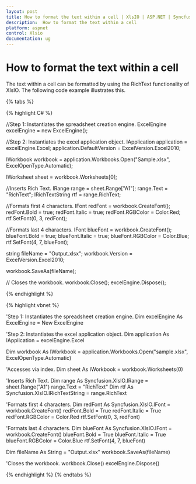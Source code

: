 ```yaml
---
layout: post
title: How to format the text within a cell | XlsIO | ASP.NET | Syncfusion
description:  How to format the text within a cell
platform: aspnet
control: Xlsio
documentation: ug
---
```


# How to format the text within a cell

The text within a cell can be formatted by using the RichText functionality of XlsIO. The following code example illustrates this.

{% tabs %}
 
{% highlight C# %}

//Step 1: Instantiates the spreadsheet creation engine.
ExcelEngine excelEngine = new ExcelEngine();

//Step 2: Instantiates the excel application object.
IApplication application = excelEngine.Excel;
application.DefaultVersion = ExcelVersion.Excel2010;
 
IWorkbook workbook = application.Workbooks.Open("Sample.xlsx", ExcelOpenType.Automatic);
 
IWorksheet sheet = workbook.Worksheets[0];
 
//Inserts Rich Text.
IRange range = sheet.Range["A1"];
range.Text = "RichText";
IRichTextString rtf = range.RichText;
 
//Formats first 4 characters.
IFont redFont = workbook.CreateFont();
redFont.Bold = true;
redFont.Italic = true;
redFont.RGBColor = Color.Red;
rtf.SetFont(0, 3, redFont);
 
//Formats last 4 characters.
IFont blueFont = workbook.CreateFont();
blueFont.Bold = true;
blueFont.Italic = true;
blueFont.RGBColor = Color.Blue;
rtf.SetFont(4, 7, blueFont);
 
string fileName = "Output.xlsx";
workbook.Version = ExcelVersion.Excel2010;
 
workbook.SaveAs(fileName);
 
// Closes the workbook.
workbook.Close();
excelEngine.Dispose();      

{% endhighlight %}    


{% highlight vbnet %}
 
'Step 1: Instantiates the spreadsheet creation engine.
Dim excelEngine As ExcelEngine = New ExcelEngine
 
'Step 2: Instantiates the excel application object.
Dim application As IApplication = excelEngine.Excel
 
Dim workbook As IWorkbook = application.Workbooks.Open("sample.xlsx", ExcelOpenType.Automatic)
 
'Accesses via index.
Dim sheet As IWorkbook = workbook.Worksheets(0)
 
'Inserts Rich Text.
Dim range As Syncfusion.XlsIO.IRange = sheet.Range("A1")
range.Text = "RichText"
Dim rtf As Syncfusion.XlsIO.IRichTextString = range.RichText
 
'Formats first 4 characters.
Dim redFont As Syncfusion.XlsIO.IFont = workbook.CreateFont()
redFont.Bold = True
redFont.Italic = True
redFont.RGBColor = Color.Red
rtf.SetFont(0, 3, redFont)
 
'Formats last 4 characters.
Dim blueFont As Syncfusion.XlsIO.IFont = workbook.CreateFont()
blueFont.Bold = True
blueFont.Italic = True
blueFont.RGBColor = Color.Blue
rtf.SetFont(4, 7, blueFont)
 
Dim fileName As String = "Output.xlsx"
workbook.SaveAs(fileName)
 
'Closes the workbook.
workbook.Close()
excelEngine.Dispose()

{% endhighlight %}
{% endtabs %}
